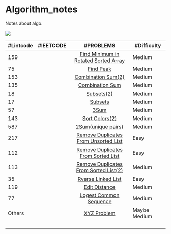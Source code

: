 # Algorithm_notes
Notes about algo.

![](https://img.shields.io/badge/language-Python-red.svg)



| #Lintcode | #lEETCODE |                          #PROBLEMS                           | #Difficulty  |
| --------- | --------- | :----------------------------------------------------------: | ------------ |
| 159       |           | [Find Minimum in Rotated Sorted Array](https://github.com/javamore/Algo_World/blob/master/Binary%20Search/Find_Minimum_in_Rotated_Sorted_%20Array.py) | Medium       |
| 75        |           | [Find Peak](https://github.com/javamore/Algo_World/blob/master/Binary%20Search/Find_Peak.py) | Medium       |
| 153       |           | [Combination Sum(2)](https://github.com/javamore/Algo_World/blob/master/Implicit%20Graph%20DFS/Combination%20Sum%20(2).py) | Medium       |
| 135       |           | [Combination Sum](https://github.com/javamore/Algo_World/blob/master/Implicit%20Graph%20DFS/Combination%20Sum.py) | Medium       |
| 18        |           | [Subsets(2)](https://github.com/javamore/Algo_World/blob/master/Implicit%20Graph%20DFS/Subsets(2).py) | Medium       |
| 17        |           | [Subsets](https://github.com/javamore/Algo_World/blob/master/Implicit%20Graph%20DFS/Subsets.py) | Medium       |
| 57        |           | [3Sum](https://github.com/javamore/Algo_World/blob/master/Two%20Pointers/3Sum.py) | Medium       |
| 143       |           | [Sort Colors(2)](https://github.com/javamore/Algo_World/blob/master/Two%20Pointers/Sort_Colors(2).py) | Medium       |
| 587       |           | [2Sum(unique pairs)](https://github.com/javamore/Algo_World/blob/master/Two%20Pointers/Two_Sum(unique%20pairs).py) | Medium       |
| 217       |           | [Remove Duplicates From Unsorted List](https://github.com/javamore/Algo_World/blob/master/VERY_Classical/Linked-List/Remove-Duplicates-from-Unsorted-List.py) | Easy         |
| 112       |           | [Remove Duplicates From Sorted List](https://github.com/javamore/Algo_World/blob/master/VERY_Classical/Linked-List/Remove-duplicates-from-sorted-list%20.py) | Easy         |
| 113       |           | [Remove Duplicates From Sorted List(2)](https://github.com/javamore/Algo_World/blob/master/VERY_Classical/Linked-List/Remove-duplicates-from-sorted-list2.py) | Medium       |
| 35        |           | [Rverse Linked List](https://github.com/javamore/Algo_World/blob/master/VERY_Classical/Linked-List/Reverse%20Linked%20List.py) | Easy         |
| 119       |           | [Edit Distance](https://github.com/javamore/Algo_World/blob/master/VERY_Classical/Edit%20Distance.py) | Medium       |
| 77        |           | [Logest Common Sequence](https://github.com/javamore/Algo_World/blob/master/VERY_Classical/Longest%20Common%20Subsequence.py) | Medium       |
| Others    |           | [XYZ Problem](https://github.com/javamore/Algo_World/blob/master/VERY_Classical/xyz.py) | Maybe Medium |
|           |           |                                                              |              |
|           |           |                                                              |              |
|           |           |                                                              |              |
|           |           |                                                              |              |